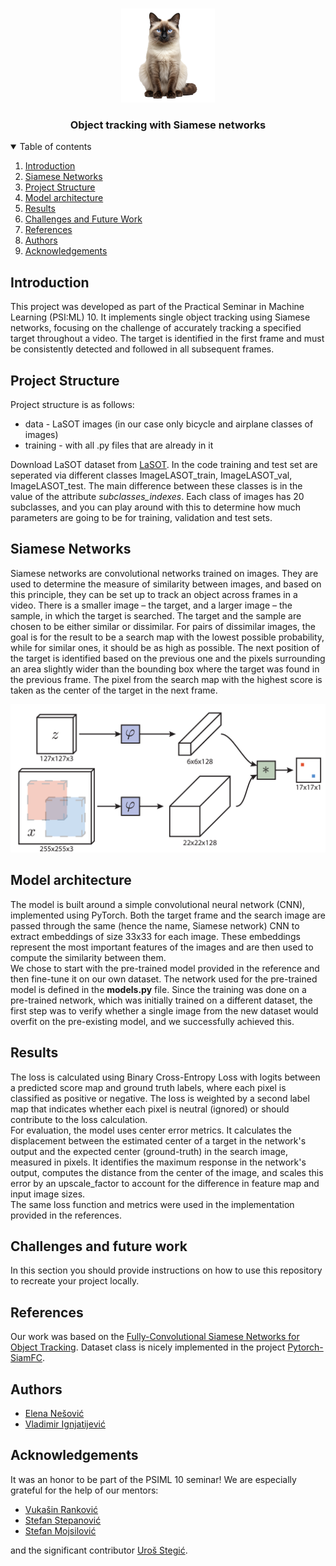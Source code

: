 <!-- PROJECT LOGO -->
<br />
<p align="center">
  <a href="https://github.com/catiaspsilva/README-template">
    <img src="images/siamese-cat-isolated-on-transparent-background-ai-generated-png.png" alt="Logo" width="150" height="150">
  </a>
  <h3 align="center">Object tracking with Siamese networks</h3>


<!-- TABLE OF CONTENTS -->
<details open="open">
  <summary>Table of contents</summary>
  <ol>
    <li><a href="#introduction">Introduction</a></li>
    <li><a href="#siamese-networks">Siamese Networks</a></li>
    <li><a href="#project-structure">Project Structure</a></li>
    <li><a href="#model-architecture">Model architecture</a></li>
    <li><a href="#results">Results</a></li>
    <li><a href="#challenges-and-future-work">Challenges and Future Work</a></li>
    <li><a href="#references">References</a></li>
    <li><a href="#authors">Authors</a></li>
    <li><a href="#acknowledgements">Acknowledgements</a></li>
  </ol>
</details>



<!-- Introduction -->
## <span id="introduction"> Introduction </span>

This project was developed as part of the Practical Seminar in Machine Learning (PSI:ML) 10. It implements single object tracking using Siamese networks, focusing on the challenge of accurately tracking a specified target throughout a video. The target is identified in the first frame and must be consistently detected and followed in all subsequent frames.

<!-- Project Structure -->
## <span id="project-structure"> Project Structure </span>
Project structure is as follows:
<ul>
  <li>data - LaSOT images (in our case only bicycle and airplane classes of images)</li>
  <li>training - with all .py files that are already in it</li>
</ul>
Download LaSOT dataset from <a href="https://onedrive.live.com/?authkey=%21AKDCa351cL3g44Q&id=83EEFE32EECC7F4B%2133234&cid=83EEFE32EECC7F4B">LaSOT</a>. In the code training and test set are seperated via different classes ImageLASOT_train, ImageLASOT_val, ImageLASOT_test. The main difference between these classes is in the value of the attribute <i>subclasses_indexes</i>. Each class of images has 20 subclasses, and you can play around with this to determine how much parameters are going to be for training, validation and test sets.

<!-- Siamese Networks -->
## <span id="siamese-networks"> Siamese Networks</span>
Siamese networks are convolutional networks trained on images. They are used to determine the measure of similarity between images, and based on this principle, they can be set up to track an object across frames in a video. There is a smaller image – the target, and a larger image – the sample, in which the target is searched. The target and the sample are chosen to be either similar or dissimilar. For pairs of dissimilar images, the goal is for the result to be a search map with the lowest possible probability, while for similar ones, it should be as high as possible. The next position of the target is identified based on the previous one and the pixels surrounding an area slightly wider than the bounding box where the target was found in the previous frame. The pixel from the search map with the highest score is taken as the center of the target in the next frame.
<br/>
<p align="center">
  <img src="images/siamese_network.png" alt="siamese network - principle" width="600">
</p>

<!-- Model arch -->
## <span id="model-architecture"> Model architecture </span>
The model is built around a simple convolutional neural network (CNN), implemented using PyTorch. Both the target frame and the search image are passed through the same (hence the name, Siamese network) CNN to extract embeddings of size 33x33 for each image. These embeddings represent the most important features of the images and are then used to compute the similarity between them. 
<br>We chose to start with the pre-trained model provided in the reference and then fine-tune it on our own dataset. The network used for the pre-trained model is defined in the **models.py** file.
Since the training was done on a pre-trained network, which was initially trained on a different dataset, the first step was to verify whether a single image from the new dataset would overfit on the pre-existing model, and we successfully achieved this.
<!-- Project Structure -->
## <span id="results"> Results </span>

The loss is calculated using Binary Cross-Entropy Loss with logits between a predicted score map and ground truth labels, where each pixel is classified as positive or negative. The loss is weighted by a second label map that indicates whether each pixel is neutral (ignored) or should contribute to the loss calculation. <br>For evaluation, the model uses center error metrics. It calculates the displacement between the estimated center of a target in the network's output and the expected center (ground-truth) in the search image, measured in pixels. It identifies the maximum response in the network's output, computes the distance from the center of the image, and scales this error by an upscale_factor to account for the difference in feature map and input image sizes. <br>
The same loss function and metrics were used in the implementation provided in the references.
<br>

<!-- Project Structure -->
## <span id="challenges-and-future-work"> Challenges and future work </span>

In this section you should provide instructions on how to use this repository to recreate your project locally.

<!-- Project Structure -->
## <span id="references"> References </span>

Our work was based on the <a href="https://arxiv.org/pdf/1606.09549">Fully-Convolutional Siamese Networks for Object Tracking</a>. Dataset class is nicely implemented in the project <a href = "https://github.com/rafellerc/Pytorch-SiamFC">Pytorch-SiamFC</a>.

<!-- Authors -->
## Authors

<ul>
  <li>
    <a href="https://github.com/0elena0">Elena Nešović </a>
  </li>
  <li>
    <a href="https://github.com/Dovlane">Vladimir Ignjatijević</a>
  </li>
</ul>


<!-- ACKNOWLEDGEMENTS -->
## Acknowledgements

It was an honor to be part of the PSIML 10 seminar! We are especially grateful for the help of our mentors:
<ul>
  <li><a href="https://www.linkedin.com/in/vukasinrankovic/">Vukašin Ranković</a></li>
  <li><a href="https://www.linkedin.com/in/stefan-stepanovic/">Stefan Stepanović</a></li>
  <li><a href="https://www.linkedin.com/in/stefan-mojsilovic/">Stefan Mojsilović</a></li>
</ul>
and the significant contributor <a href="https://www.linkedin.com/in/urosstegic/">Uroš Stegić</a>.


